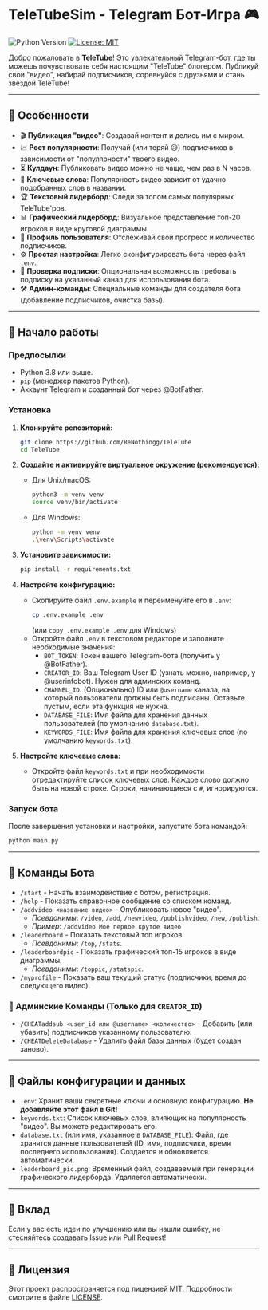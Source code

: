 # TeleTubeSim - Telegram Бот-Игра 🎮

![Python Version](https://img.shields.io/badge/python-3.8+-blue.svg)
[![License: MIT](https://img.shields.io/badge/License-MIT-yellow.svg)](https://opensource.org/licenses/MIT)

Добро пожаловать в **TeleTube**! Это увлекательный Telegram-бот, где ты можешь почувствовать себя настоящим "TeleTube" блогером. Публикуй свои "видео", набирай подписчиков, соревнуйся с друзьями и стань звездой TeleTube!

---

## 🌟 Особенности

*   🎬 **Публикация "видео"**: Создавай контент и делись им с миром.
*   📈 **Рост популярности**: Получай (или теряй 😥) подписчиков в зависимости от "популярности" твоего видео.
*   ⏳ **Кулдаун**: Публиковать видео можно не чаще, чем раз в N часов.
*   🔑 **Ключевые слова**: Популярность видео зависит от удачно подобранных слов в названии.
*   🏆 **Текстовый лидерборд**: Следи за топом самых популярных TeleTube'ров.
*   📊 **Графический лидерборд**: Визуальное представление топ-20 игроков в виде круговой диаграммы.
*   👤 **Профиль пользователя**: Отслеживай свой прогресс и количество подписчиков.
*   ⚙️ **Простая настройка**: Легко сконфигурировать бота через файл `.env`.
*   📢 **Проверка подписки**: Опциональная возможность требовать подписку на указанный канал для использования бота.
*   🛠️ **Админ-команды**: Специальные команды для создателя бота (добавление подписчиков, очистка базы).

---

## 🚀 Начало работы

### Предпосылки

*   Python 3.8 или выше.
*   `pip` (менеджер пакетов Python).
*   Аккаунт Telegram и созданный бот через @BotFather.

### Установка

1.  **Клонируйте репозиторий:**
    ```bash
    git clone https://github.com/ReNothingg/TeleTube
    cd TeleTube
    ```

2.  **Создайте и активируйте виртуальное окружение (рекомендуется):**
    *   Для Unix/macOS:
        ```bash
        python3 -m venv venv
        source venv/bin/activate
        ```
    *   Для Windows:
        ```bash
        python -m venv venv
        .\venv\Scripts\activate
        ```

3.  **Установите зависимости:**
    ```bash
    pip install -r requirements.txt
    ```

4.  **Настройте конфигурацию:**
    *   Скопируйте файл `.env.example` и переименуйте его в `.env`:
        ```bash
        cp .env.example .env
        ```
        (или `copy .env.example .env` для Windows)
    *   Откройте файл `.env` в текстовом редакторе и заполните необходимые значения:
        *   `BOT_TOKEN`: Токен вашего Telegram-бота (получить у @BotFather).
        *   `CREATOR_ID`: Ваш Telegram User ID (узнать можно, например, у @userinfobot). Нужен для админских команд.
        *   `CHANNEL_ID`: (Опционально) ID или `@username` канала, на который пользователи должны быть подписаны. Оставьте пустым, если эта функция не нужна.
        *   `DATABASE_FILE`: Имя файла для хранения данных пользователей (по умолчанию `database.txt`).
        *   `KEYWORDS_FILE`: Имя файла для хранения ключевых слов (по умолчанию `keywords.txt`).

5.  **Настройте ключевые слова:**
    *   Откройте файл `keywords.txt` и при необходимости отредактируйте список ключевых слов. Каждое слово должно быть на новой строке. Строки, начинающиеся с `#`, игнорируются.

### Запуск бота

После завершения установки и настройки, запустите бота командой:

```bash
python main.py
```

---

## 🤖 Команды Бота

*   `/start` - Начать взаимодействие с ботом, регистрация.
*   `/help` - Показать справочное сообщение со списком команд.
*   `/addvideo <название видео>` - Опубликовать новое "видео".
    *   *Псевдонимы*: `/video`, `/add`, `/newvideo`, `/publishvideo`, `/new`, `/publish`.
    *   *Пример*: `/addvideo Мое первое крутое видео`
*   `/leaderboard` - Показать текстовый топ игроков.
    *   *Псевдонимы*: `/top`, `/stats`.
*   `/leaderboardpic` - Показать графический топ-15 игроков в виде диаграммы.
    *   *Псевдонимы*: `/toppic`, `/statspic`.
*   `/myprofile` - Показать ваш текущий статус (подписчики, время до следующего видео).

### 🔐 Админские Команды (Только для `CREATOR_ID`)

*   `/CHEATaddsub <user_id или @username> <количество>` - Добавить (или убавить) подписчиков указанному пользователю.
*   `/CHEATDeleteDatabase` - Удалить файл базы данных (будет создан заново).

---

## 📂 Файлы конфигурации и данных

*   `.env`: Хранит ваши секретные ключи и основную конфигурацию. **Не добавляйте этот файл в Git!**
*   `keywords.txt`: Список ключевых слов, влияющих на популярность "видео". Вы можете редактировать его.
*   `database.txt` (или имя, указанное в `DATABASE_FILE`): Файл, где хранятся данные пользователей (ID, имя, подписчики, время последнего использования). Создается и обновляется автоматически.
*   `leaderboard_pic.png`: Временный файл, создаваемый при генерации графического лидерборда. Удаляется автоматически.

---

## 🤝 Вклад

Если у вас есть идеи по улучшению или вы нашли ошибку, не стесняйтесь создавать Issue или Pull Request!

---

## 📄 Лицензия

Этот проект распространяется под лицензией MIT. Подробности смотрите в файле [LICENSE](LICENSE).